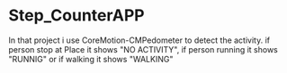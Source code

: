 # Step_CounterAPP
In that project i use CoreMotion-CMPedometer to detect the activity. if person stop at Place it shows "NO ACTIVITY", if person running it shows "RUNNIG" or if walking it shows "WALKING"
